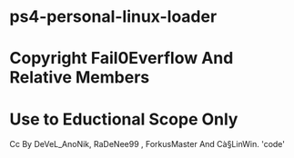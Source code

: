 # ps4-personal-linux-loader

# Copyright Fail0Everflow And Relative Members

# Use to Eductional Scope Only 



Cc By DeVeL_AnoNik, RaDeNee99 , ForkusMaster And Cà§LinWin.
'code'
